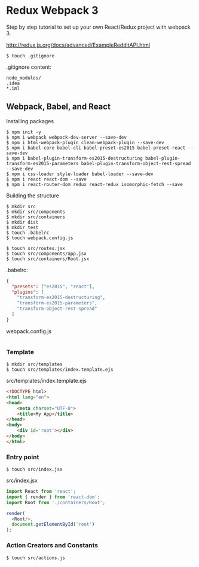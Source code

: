 # Redux Webpack 3

Step by step tutorial to set up your own React/Redux project with webpack 3.

http://redux.js.org/docs/advanced/ExampleRedditAPI.html

```
$ touch .gitignore
```

.gitignore content:
```
node_modules/
.idea
*.iml
```

## Webpack, Babel, and React

Installing packages
```
$ npm init -y
$ npm i webpack webpack-dev-server --save-dev
$ npm i html-webpack-plugin clean-webpack-plugin --save-dev
$ npm i babel-core babel-cli babel-preset-es2015 babel-preset-react --save-dev
$ npm i babel-plugin-transform-es2015-destructuring babel-plugin-transform-es2015-parameters babel-plugin-transform-object-rest-spread --save-dev
$ npm i css-loader style-loader babel-loader --save-dev
$ npm i react react-dom --save
$ npm i react-router-dom redux react-redux isomorphic-fetch --save
```

Building the structure
```
$ mkdir src
$ mkdir src/components
$ mkdir src/containers
$ mkdir dist
$ mkdir test
$ touch .babelrc
$ touch webpack.config.js

$ touch src/routes.jsx
$ touch src/components/app.jsx
$ touch src/containers/Root.jsx
```

.babelrc:
```json
{
  "presets": ["es2015", "react"],
  "plugins": [
    "transform-es2015-destructuring",
    "transform-es2015-parameters",
    "transform-object-rest-spread"
  ]
}
```

webpack.config.js
```javascript

```

### Template

```
$ mkdir src/templates
$ touch src/templates/index.template.ejs
```

src/templates/index.template.ejs
```html
<!DOCTYPE html>
<html lang="en">
<head>
    <meta charset="UTF-8">
    <title>My App</title>
</head>
<body>
    <div id='root'></div>
</body>
</html>
```

### Entry point

```
$ touch src/index.jsx
```

src/index.jsx
```javascript
import React from 'react';
import { render } from 'react-dom';
import Root from './containers/Root';

render(
  <Root/>,
  document.getElementById('root')
);
```

### Action Creators and Constants

```
$ touch src/actions.js
```